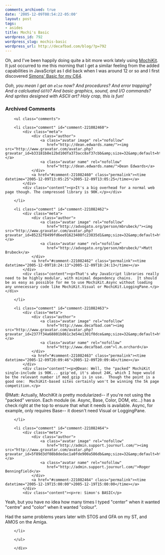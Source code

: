 ```yaml
---
comments_archived: true
date: '2005-12-09T08:54:22-05:00'
layout: post
tags:
- asides
title: Mochi's Basic
wordpress_id: 792
wordpress_slug: mochis-basic
wordpress_url: http://decafbad.com/blog/?p=792
---
```

Oh, and I've been happily doing quite a bit more work lately using [MochiKit][mk].  It just occurred to me this morning that I get a similar feeling from the added capabilities in JavaScript as I did back when I was around 12 or so and I first discovered [Simons' Basic for my C64][sb].

*Ooh, you mean I get an `else` now?  And procedures?  And error trapping?  And a calcluated `GOTO`?  And basic graphics, sound, and I/O commands?  And sprites designed with ASCII art?  Holy crap, this is fun!*

[sb]: http://www.orrville.net/simons/simbqr10.txt
[mk]: http://www.mochikit.com/

<div id="comments" class="comments archived-comments">
            <h3>Archived Comments</h3>
            
        <ul class="comments">
            
        <li class="comment" id="comment-221082460">
            <div class="meta">
                <div class="author">
                    <a class="avatar image" rel="nofollow" 
                       href="http://dean.edwards.name/"><img src="http://www.gravatar.com/avatar.php?gravatar_id=b33181b8e12bd10dfa373acc8af37cbb&amp;size=32&amp;default=http://mediacdn.disqus.com/1320279820/images/noavatar32.png"/></a>
                    <a class="avatar name" rel="nofollow" 
                       href="http://dean.edwards.name/">Dean Edwards</a>
                </div>
                <a href="#comment-221082460" class="permalink"><time datetime="2005-12-09T13:05:25">2005-12-09T13:05:25</time></a>
            </div>
            <div class="content"><p>It's a big overhead for a normal web page though. The compressed library is 90K.</p></div>
            
        </li>
    
        <li class="comment" id="comment-221082462">
            <div class="meta">
                <div class="author">
                    <a class="avatar image" rel="nofollow" 
                       href="http://advogato.org/person/mbrubeck/"><img src="http://www.gravatar.com/avatar.php?gravatar_id=85232f8499fd6ee91623408fc23835d1&amp;size=32&amp;default=http://mediacdn.disqus.com/1320279820/images/noavatar32.png"/></a>
                    <a class="avatar name" rel="nofollow" 
                       href="http://advogato.org/person/mbrubeck/">Matt Brubeck</a>
                </div>
                <a href="#comment-221082462" class="permalink"><time datetime="2005-12-09T18:24:13">2005-12-09T18:24:13</time></a>
            </div>
            <div class="content"><p>That's why JavaScript libraries really need to be highly modular, with minimal dependency chains.  It should be as easy as possible for me to use MochiKit.Async without loading any unnecessary code like MochiKit.Visual or MochiKit.LoggingPane.</p></div>
            
        </li>
    
        <li class="comment" id="comment-221082463">
            <div class="meta">
                <div class="author">
                    <a class="avatar image" rel="nofollow" 
                       href="http://www.decafbad.com"><img src="http://www.gravatar.com/avatar.php?gravatar_id=2377f34a68801b861c3e54e1301f0dce&amp;size=32&amp;default=http://mediacdn.disqus.com/1320279820/images/noavatar32.png"/></a>
                    <a class="avatar name" rel="nofollow" 
                       href="http://www.decafbad.com">l.m.orchard</a>
                </div>
                <a href="#comment-221082463" class="permalink"><time datetime="2005-12-09T20:09:46">2005-12-09T20:09:46</time></a>
            </div>
            <div class="content"><p>@Dean: Well, the "packed" MochiKit single-include is 90K... gzip'ed, it's about 24K, which I hope would be the relevant number if mod_gzip is in use.  Though the point is a good one:  MochiKit-based sites certainly won't be winning the 5k page competition.</p>

<p>@Matt:  Actually, MochiKit <em>is</em> pretty modularized-- if you're not using the "packed" version.  Each module (ie. Async, Base, Color, DOM, etc...) has a check right at the top to ensure that what it needs is available.  Async, for example, only requires Base-- it doesn't need Visual or LoggingPane.</p></div>
            
        </li>
    
        <li class="comment" id="comment-221082464">
            <div class="meta">
                <div class="author">
                    <a class="avatar image" rel="nofollow" 
                       href="http://admin.support.journurl.com/"><img src="http://www.gravatar.com/avatar.php?gravatar_id=5f89d3df08b8dedac1a0fde900a586db&amp;size=32&amp;default=http://mediacdn.disqus.com/1320279820/images/noavatar32.png"/></a>
                    <a class="avatar name" rel="nofollow" 
                       href="http://admin.support.journurl.com/">Roger Benningfield</a>
                </div>
                <a href="#comment-221082464" class="permalink"><time datetime="2005-12-19T15:00:00">2005-12-19T15:00:00</time></a>
            </div>
            <div class="content"><p>re: Simon's BASIC</p>

<p>Yeah, but you have no idea how many times I typed "center" when it wanted "centre" and "color" when it wanted "colour".</p>

<p>Had the same problems years later with STOS and GFA on my ST, and AMOS on the Amiga.</p></div>
            
        </li>
    
        </ul>
    
        </div>
    